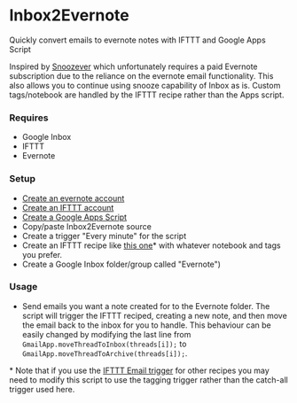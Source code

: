 # Inbox2Evernote
Quickly convert emails to evernote notes with IFTTT and Google Apps Script

Inspired by [Snoozever](http://www.snoozever.com/) which unfortunately requires a paid Evernote subscription due to the reliance on the evernote email functionality. This also allows you to continue using snooze capability of Inbox as is. Custom tags/notebook are handled by the IFTTT recipe rather than the Apps script.

### Requires

* Google Inbox
* IFTTT
* Evernote

### Setup

* [Create an evernote account](http://www.evernote.com/)
* [Create an IFTTT account](http://ifttt.com/)
* [Create a Google Apps Script](https://script.google.com/)
* Copy/paste Inbox2Evernote source
* Create a trigger "Every minute" for the script
* Create an IFTTT recipe like [this one](https://ifttt.com/recipes/371922-email2evernote)\* with whatever notebook and tags you prefer.
* Create a Google Inbox folder/group called "Evernote")

### Usage
* Send emails you want a note created for to the Evernote folder. The script will trigger the IFTTT reciped, creating a new note, and then move the email back to the inbox for you to handle. This behaviour can be easily changed by modifying the last line from `GmailApp.moveThreadToInbox(threads[i]);` to `GmailApp.moveThreadToArchive(threads[i]);`.

\* Note that if you use the [IFTTT Email trigger](https://ifttt.com/email) for other recipes you may need to modify this script to use the tagging trigger rather than the catch-all trigger used here.
